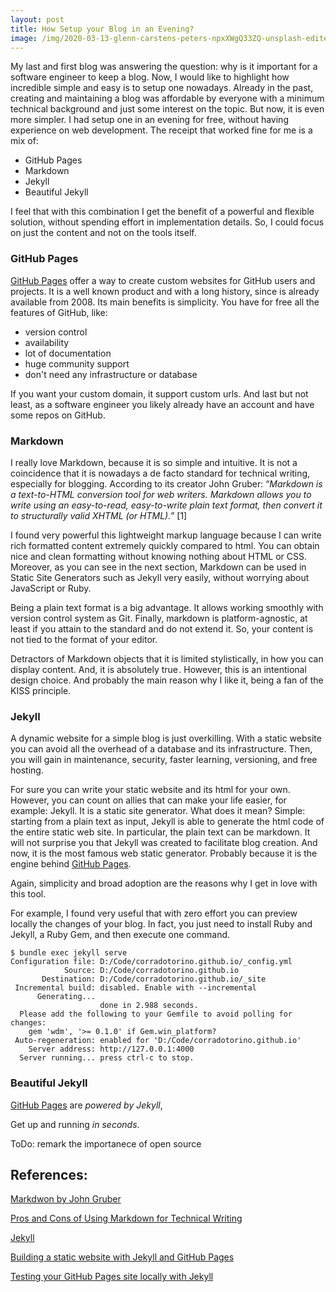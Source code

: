 ```yaml
---
layout: post
title: How Setup your Blog in an Evening?
image: /img/2020-03-13-glenn-carstens-peters-npxXWgQ33ZQ-unsplash-edited.jpg
---
```


My last and first blog was answering the question: why is it important for a software engineer to keep a blog. Now, I would like to highlight how incredible simple and easy is to setup one nowadays. Already in the past, creating and maintaining a blog was affordable by everyone with a minimum technical background and just some interest on the topic. But now, it is even more simpler. I had setup one in an evening for free, without having experience on web development. The receipt that worked fine for me is a mix of:

- GitHub Pages
- Markdown
- Jekyll
- Beautiful Jekyll

I feel that with this combination I get the benefit of a powerful and flexible solution, without spending effort in implementation details. So, I could focus on just the content and not on the tools itself.

### GitHub Pages

[GitHub Pages](https://pages.github.com) offer a way to create custom websites for GitHub users and projects. It is a well known product and with a long history, since is already available from 2008. Its main benefits is simplicity. You have for free all the features of GitHub, like:

- version control
- availability
- lot of documentation
- huge community support
- don't need any infrastructure or database

If you want your custom domain, it support custom urls. And last but not least, as a software engineer you likely already have an account and have some repos on GitHub.

### Markdown

I really love Markdown, because it is so simple and intuitive. It is not a coincidence that it is nowadays a de facto standard for technical writing, especially for blogging. According to its creator John Gruber: “*Markdown is a text-to-HTML conversion tool for web writers. Markdown allows you to write using an easy-to-read, easy-to-write plain text format, then convert it to structurally valid XHTML (or HTML).*” [1]

I found very powerful this lightweight markup language because I can write rich formatted content extremely quickly compared to html. You can obtain nice and clean formatting without knowing nothing about HTML or CSS. Moreover, as you can see in the next section, Markdown can be used in Static Site Generators such as Jekyll very easily, without worrying about JavaScript or Ruby. 

Being a plain text format is a big advantage. It allows working smoothly with version control system as Git. Finally, markdown is platform-agnostic, at least if you attain to the standard and do not extend it. So, your content is not tied to the format of your editor.

Detractors of Markdown objects that it is limited stylistically, in how you can display content. And, it is absolutely true . However, this is an intentional design choice. And probably the main reason why I like it, being a fan of the KISS principle. 

### Jekyll

A dynamic website for a simple blog is just overkilling. With a static website you can avoid all the overhead of a database and its infrastructure. Then, you will gain in maintenance, security, faster learning, versioning, and free hosting. 

For sure you can write your static website and its html for your own. However, you can count on allies that can make your life easier, for example: Jekyll. It is a static site generator. What does it mean? Simple: starting from a plain text as input, Jekyll is able to generate the html code of the entire static web site. In particular, the plain text can be markdown. It will not surprise you that Jekyll was created to facilitate blog creation. And now, it is the most famous web static generator. Probably because it is the engine behind [GitHub Pages](https://en.wikipedia.org/wiki/GitHub_Pages).

Again, simplicity and broad adoption are the reasons  why I get in love with this tool.

For example, I found very useful that with zero effort you can preview locally the changes of your blog. In fact, you just need to install Ruby and Jekyll, a Ruby Gem, and then execute one command.

~~~
$ bundle exec jekyll serve
Configuration file: D:/Code/corradotorino.github.io/_config.yml
            Source: D:/Code/corradotorino.github.io
       Destination: D:/Code/corradotorino.github.io/_site
 Incremental build: disabled. Enable with --incremental
      Generating...
                    done in 2.988 seconds.
  Please add the following to your Gemfile to avoid polling for changes:
    gem 'wdm', '>= 0.1.0' if Gem.win_platform?
 Auto-regeneration: enabled for 'D:/Code/corradotorino.github.io'
    Server address: http://127.0.0.1:4000
  Server running... press ctrl-c to stop.
~~~

### Beautiful Jekyll

[GitHub Pages](https://pages.github.com/) are *powered by Jekyll*,

Get up and running *in seconds*.

ToDo: remark the importanece of open source

## References:

[Markdwon by John Gruber](https://daringfireball.net/projects/markdown/)

[Pros and Cons of Using Markdown for Technical Writing](https://hackernoon.com/pros-and-cons-of-using-markdown-for-technical-writing-34f277418a8a)

[Jekyll](https://jekyllrb.com/)

[Building a static website with Jekyll and GitHub Pages](https://programminghistorian.org/en/lessons/building-static-sites-with-jekyll-github-pages)

[Testing your GitHub Pages site locally with Jekyll](https://help.github.com/en/github/working-with-github-pages/testing-your-github-pages-site-locally-with-jekyll)